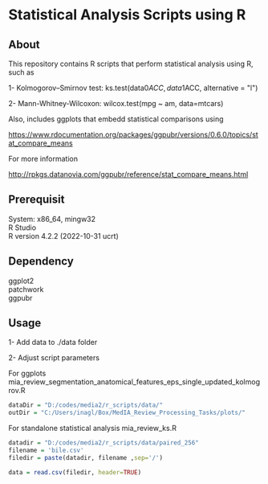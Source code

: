 # Statistical Analysis Scripts using R

## About

This repository contains R scripts that perform statistical analysis using R, such as

1- Kolmogorov–Smirnov test: ks.test(data0$ACC, data1$ACC, alternative = "l")

2- Mann-Whitney-Wilcoxon: wilcox.test(mpg ~ am, data=mtcars) 

Also, includes ggplots that embedd statistical comparisons using 

https://www.rdocumentation.org/packages/ggpubr/versions/0.6.0/topics/stat_compare_means

For more information

http://rpkgs.datanovia.com/ggpubr/reference/stat_compare_means.html


## Prerequisit 

System:  x86_64, mingw32 <br>
R Studio    <br>
R version 4.2.2 (2022-10-31 ucrt)  <br>

## Dependency

ggplot2 <br>
patchwork  <br>
ggpubr

## Usage

1- Add data to ./data folder

2- Adjust script parameters

For ggplots
mia_review_segmentation_anatomical_features_eps_single_updated_kolmogrov.R

``` R
dataDir = "D:/codes/media2/r_scripts/data/"
outDir = "C:/Users/inagl/Box/MedIA_Review_Processing_Tasks/plots/"
```

For standalone statistical analysis
mia_review_ks.R

``` R
datadir = "D:/codes/media2/r_scripts/data/paired_256"
filename = 'bile.csv'
filedir = paste(datadir, filename ,sep='/')

data = read.csv(filedir, header=TRUE)
```
